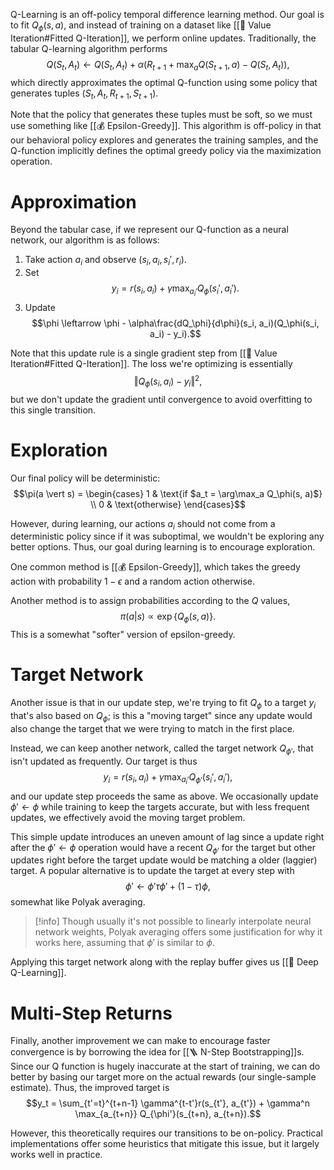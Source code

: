 Q-Learning is an off-policy temporal difference learning method. Our goal is to fit $Q_\phi(s, a)$, and instead of training on a dataset like [[💎 Value Iteration#Fitted Q-Iteration]], we perform online updates. Traditionally, the tabular Q-learning algorithm performs $$Q(S_t, A_t) \leftarrow Q(S_t, A_t) + \alpha(R_{t+1} + \max_a Q(S_{t+1}, a) - Q(S_t, A_t)),$$ which directly approximates the optimal Q-function using some policy that generates tuples $(S_t, A_t, R_{t+1}, S_{t+1})$.

Note that the policy that generates these tuples must be soft, so we must use something like [[💰 Epsilon-Greedy]]. This algorithm is off-policy in that our behavioral policy explores and generates the training samples, and the Q-function implicitly defines the optimal greedy policy via the maximization operation.

# Approximation
Beyond the tabular case, if we represent our Q-function as a neural network, our algorithm is as follows:
1. Take action $a_i$ and observe $(s_i, a_i, s_i', r_i)$.
2. Set $$y_i = r(s_i, a_i) + \gamma \max_{a_i'}Q_\phi(s_i', a_i').$$
3. Update $$\phi \leftarrow \phi - \alpha\frac{dQ_\phi}{d\phi}(s_i, a_i)(Q_\phi(s_i, a_i) - y_i).$$

Note that this update rule is a single gradient step from [[💎 Value Iteration#Fitted Q-Iteration]]. The loss we're optimizing is essentially $$\Vert Q_\phi(s_i, a_i) - y_i \Vert^2,$$ but we don't update the gradient until convergence to avoid overfitting to this single transition.

# Exploration
Our final policy will be deterministic: $$\pi(a \vert s) = \begin{cases} 1 & \text{if $a_t = \arg\max_a Q_\phi(s, a)$} \\ 0 & \text{otherwise} \end{cases}$$

However, during learning, our actions $a_i$ should not come from a deterministic policy since if it was suboptimal, we wouldn't be exploring any better options. Thus, our goal during learning is to encourage exploration.

One common method is [[💰 Epsilon-Greedy]], which takes the greedy action with probability $1 - \epsilon$ and a random action otherwise.

Another method is to assign probabilities according to the $Q$ values, $$\pi(a \vert s) \propto \exp\{ Q_\phi(s, a) \}.$$ This is a somewhat "softer" version of epsilon-greedy.

# Target Network
Another issue is that in our update step, we're trying to fit $Q_\phi$ to a target $y_i$ that's also based on $Q_\phi$; is this a "moving target" since any update would also change the target that we were trying to match in the first place.

Instead, we can keep another network, called the target network $Q_{\phi'}$, that isn't updated as frequently. Our target is thus $$y_i = r(s_i, a_i) + \gamma \max_{a_i'}Q_{\phi'}(s_i', a_i'),$$ and our update step proceeds the same as above. We occasionally update $\phi' \leftarrow \phi$ while training to keep the targets accurate, but with less frequent updates, we effectively avoid the moving target problem.

This simple update introduces an uneven amount of lag since a update right after the $\phi' \leftarrow \phi$ operation would have a recent $Q_{\phi'}$ for the target but other updates right before the target update would be matching a older (laggier) target. A popular alternative is to update the target at every step with $$\phi' \leftarrow \phi' \tau\phi' + (1-\tau)\phi,$$ somewhat like Polyak averaging.

> [!info]
> Though usually it's not possible to linearly interpolate neural network weights, Polyak averaging offers some justification for why it works here, assuming that $\phi'$ is similar to $\phi$.

Applying this target network along with the replay buffer gives us [[👾 Deep Q-Learning]].

# Multi-Step Returns
Finally, another improvement we can make to encourage faster convergence is by borrowing the idea for [[🪜 N-Step Bootstrapping]]s. Since our Q function is hugely inaccurate at the start of training, we can do better by basing our target more on the actual rewards (our single-sample estimate). Thus, the improved target is $$y_t = \sum_{t'=t}^{t+n-1} \gamma^{t-t'}r(s_{t'}, a_{t'}) + \gamma^n \max_{a_{t+n}} Q_{\phi'}(s_{t+n}, a_{t+n}).$$

However, this theoretically requires our transitions to be on-policy. Practical implementations offer some heuristics that mitigate this issue, but it largely works well in practice.